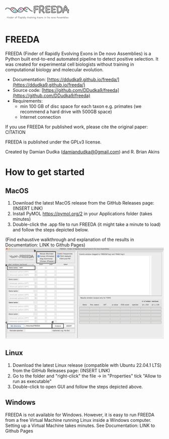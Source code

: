# ![](freeda_logo.png)

FREEDA
======
FREEDA (Finder of Rapidly Evolving Exons in De novo Assemblies) is a Python built end-to-end automated pipeline to detect positive selection. It was created for experimental cell biologists without training in computational biology and molecular evolution. 

- Documentation: [https://ddudka9.github.io/freeda/](https://ddudka9.github.io/freeda/)
- Source code: [https://github.com/DDudka9/freeda](https://github.com/DDudka9/freeda)
- Requirements:
	- min 100 GB of disc space for each taxon e.g. primates (we recommend a hard drive with 500GB space)
	- Internet connection

If you use FREEDA for published work, please cite the original paper: CITATION

FREEDA is published under the GPLv3 license.

Created by Damian Dudka (damiandudka@0gmail.com) and R. Brian Akins

How to get started
==================

MacOS
-----

1. Download the latest MacOS release from the GitHub Releases page: 
	(INSERT LINK)
2. Install PyMOL https://pymol.org/2 in your Applications folder (takes minutes)
3. Double-click the .app file to run FREEDA (it might take a minute to load) and follow the steps depicted below.

(Find exhaustive walkthrough and explanation of the results in Documentation: LINK to Github Pages)
![](GUI_example.png)

Linux
-----

1. Download the latest Linux release (compatible with Ubuntu 22.04.1 LTS) from the GitHub Releases page: 
	(INSERT LINK)
2. Go to the folder and "right-click" the file -> in "Properties" tick "Allow to run as executable"
3. Double-click to open GUI and follow the steps depicted above.

Windows
-------

FREEDA is not available for Windows. However, it is easy to run FREEDA from a free Virtual Machine running Linux inside a Windows computer. Setting up a Virtual Machine takes minutes. See Documentation: LINK to Github Pages
